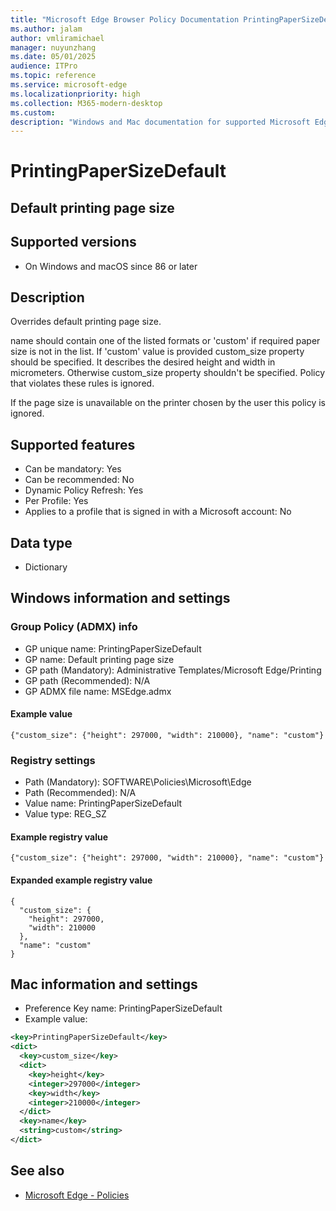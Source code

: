 ```yaml
---
title: "Microsoft Edge Browser Policy Documentation PrintingPaperSizeDefault"
ms.author: jalam
author: vmliramichael
manager: nuyunzhang
ms.date: 05/01/2025
audience: ITPro
ms.topic: reference
ms.service: microsoft-edge
ms.localizationpriority: high
ms.collection: M365-modern-desktop
ms.custom:
description: "Windows and Mac documentation for supported Microsoft Edge Browser policy: Default printing page size"
---
```


<!--THIS FILE IS AUTOMATICALLY GENERATED. MANUAL CHANGES WILL BE OVERWRITTEN.-->
<!--Please contact the Microsoft Edge Manageability team with any questions.-->

# PrintingPaperSizeDefault

## Default printing page size


## Supported versions

- On Windows and macOS since 86 or later

## Description

Overrides default printing page size.

name should contain one of the listed formats or 'custom' if required paper size is not in the list. If 'custom' value is provided custom_size property should be specified. It describes the desired height and width in micrometers. Otherwise custom_size property shouldn't be specified. Policy that violates these rules is ignored.

If the page size is unavailable on the printer chosen by the user this policy is ignored.

## Supported features

- Can be mandatory: Yes
- Can be recommended: No
- Dynamic Policy Refresh: Yes
- Per Profile: Yes
- Applies to a profile that is signed in with a Microsoft account: No

## Data type

- Dictionary

## Windows information and settings

### Group Policy (ADMX) info

- GP unique name: PrintingPaperSizeDefault
- GP name: Default printing page size
- GP path (Mandatory): Administrative Templates/Microsoft Edge/Printing
- GP path (Recommended): N/A
- GP ADMX file name: MSEdge.admx

#### Example value

```
{"custom_size": {"height": 297000, "width": 210000}, "name": "custom"}
```

### Registry settings

- Path (Mandatory): SOFTWARE\Policies\Microsoft\Edge
- Path (Recommended): N/A
- Value name: PrintingPaperSizeDefault
- Value type: REG_SZ

#### Example registry value

```
{"custom_size": {"height": 297000, "width": 210000}, "name": "custom"}
```


#### Expanded example registry value

```
{
  "custom_size": {
    "height": 297000,
    "width": 210000
  },
  "name": "custom"
}
```

## Mac information and settings

- Preference Key name: PrintingPaperSizeDefault
- Example value:

```xml
<key>PrintingPaperSizeDefault</key>
<dict>
  <key>custom_size</key>
  <dict>
    <key>height</key>
    <integer>297000</integer>
    <key>width</key>
    <integer>210000</integer>
  </dict>
  <key>name</key>
  <string>custom</string>
</dict>
```

## See also
- [Microsoft Edge - Policies](../microsoft-edge-policies.md)
